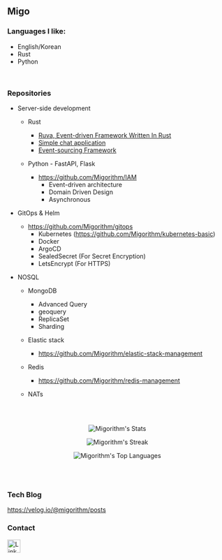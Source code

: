 ## Migo 

### Languages I like: 
- English/Korean
- Rust
- Python
<br>


### Repositories    
- Server-side development
  - Rust
    - <a href="https://github.com/BeringLab/ruva" > Ruva, Event-driven Framework Written In Rust<a> 
    - <a href="https://github.com/Migorithm/rusty-chat" > Simple chat application <a>
    - <a href="https://github.com/Migorithm/cqrs"> Event-sourcing Framework <a>

  - Python - FastAPI, Flask  
    - https://github.com/Migorithm/IAM
      - Event-driven architecture 
      - Domain Driven Design 
      - Asynchronous
  
- GitOps & Helm
  - https://github.com/Migorithm/gitops
    - Kubernetes (https://github.com/Migorithm/kubernetes-basic)
    - Docker
    - ArgoCD
    - SealedSecret (For Secret Encryption)
    - LetsEncrypt (For HTTPS)


- NOSQL
  - MongoDB  
    - Advanced Query   
    - geoquery
    - ReplicaSet 
    - Sharding
    
  - Elastic stack
    - https://github.com/Migorithm/elastic-stack-management
 
  - Redis
    - https://github.com/Migorithm/redis-management
   
  - NATs



<br><br>

<div align=center>
  
  ![Migorithm's Stats](https://github-readme-stats.vercel.app/api?username=Migorithm&theme=vue-dark&show_icons=true&hide_border=true&count_private=true&include_all_commits=true)

  ![Migorithm's Streak](https://github-readme-streak-stats.herokuapp.com/?user=Migorithm&theme=vue-dark&hide_border=true)
  
  ![Migorithm's Top Languages](https://github-readme-stats.vercel.app/api/top-langs/?username=Migorithm&theme=vue-dark&show_icons=true&hide_border=true&layout=compact)


  </div>

<br><br>


### Tech Blog
https://velog.io/@migorithm/posts

### Contact
<p>
    <a href="https://www.linkedin.com/in/migo-lee-763874175/" target="_blank">
        <img alt="LinkedIn" src="https://img.shields.io/badge/linkedin-%230077B5.svg?&style=for-the-badge&logo=linkedin&logoColor=white" height="30"/>
    </a> 
</p>








<!---
Migorithm/Migorithm is a ✨ special ✨ repository because its `README.md` (this file) appears on your GitHub profile.
You can click the Preview link to take a look at your changes.
--->
